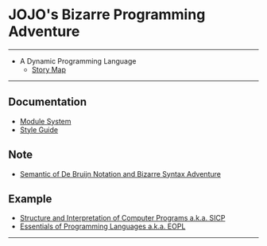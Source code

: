 # JOJO's Bizarre Programming Adventure

------

- A Dynamic Programming Language
  - [Story Map][story-map]

------

## Documentation

- [Module System][module-system]
- [Style Guide][style-guide]

## Note

- [Semantic of De Bruijn Notation and Bizarre Syntax Adventure][de-bruijn-notation]

## Example

- [Structure and Interpretation of Computer Programs a.k.a. SICP][sicp]
- [Essentials of Programming Languages a.k.a. EOPL][eopl]

------

[story-map]: https://xieyuheng.github.io/jojo/story-map

[module-system]: https://xieyuheng.github.io/jojo/docs/module-system
[style-guide]: https://xieyuheng.github.io/jojo/docs/style-guide

[de-bruijn-notation]: https://xieyuheng.github.io/jojo/note/de-bruijn-notation

[sicp]: https://github.com/xieyuheng/jojo/tree/master/example/sicp
[eopl]: https://github.com/xieyuheng/jojo/tree/master/example/eopl
[csp]: https://github.com/xieyuheng/jojo/tree/master/example/csp
[reasoned]: https://github.com/xieyuheng/jojo/tree/master/example/reasoned
